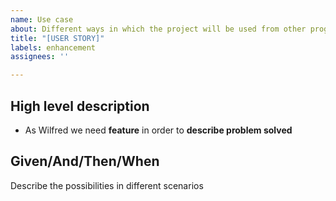 ```yaml
---
name: Use case
about: Different ways in which the project will be used from other programs
title: "[USER STORY]"
labels: enhancement
assignees: ''

---
```


## High level description

* As Wilfred we need **feature** in order to **describe problem solved**

## Given/And/Then/When

Describe the possibilities in different scenarios
